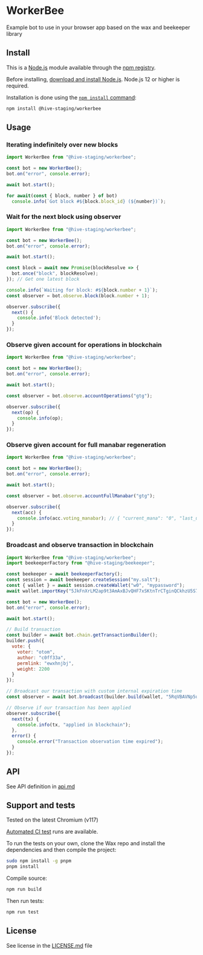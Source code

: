 # WorkerBee

Example bot to use in your browser app based on the wax and beekeeper library

## Install

This is a [Node.js](https://nodejs.org/en/) module available through the
[npm registry](https://www.npmjs.com/).

Before installing, [download and install Node.js](https://nodejs.org/en/download/).
Node.js 12 or higher is required.

Installation is done using the
[`npm install` command](https://docs.npmjs.com/getting-started/installing-npm-packages-locally):

```bash
npm install @hive-staging/workerbee
```

## Usage

### Iterating indefinitely over new blocks

```js
import WorkerBee from "@hive-staging/workerbee";

const bot = new WorkerBee();
bot.on("error", console.error);

await bot.start();

for await(const { block, number } of bot)
  console.info(`Got block #${block.block_id} (${number})`);
```

### Wait for the next block using observer

```js
import WorkerBee from "@hive-staging/workerbee";

const bot = new WorkerBee();
bot.on("error", console.error);

await bot.start();

const block = await new Promise(blockResolve => {
  bot.once("block", blockResolve);
}); // Get one latest block

console.info(`Waiting for block: #${block.number + 1}`);
const observer = bot.observe.block(block.number + 1);

observer.subscribe({
  next() {
    console.info('Block detected');
  }
});
```

### Observe given account for operations in blockchain

```js
import WorkerBee from "@hive-staging/workerbee";

const bot = new WorkerBee();
bot.on("error", console.error);

await bot.start();

const observer = bot.observe.accountOperations("gtg");

observer.subscribe({
  next(op) {
    console.info(op);
  }
});
```

### Observe given account for full manabar regeneration

```js
import WorkerBee from "@hive-staging/workerbee";

const bot = new WorkerBee();
bot.on("error", console.error);

await bot.start();

const observer = bot.observe.accountFullManabar("gtg");

observer.subscribe({
  next(acc) {
    console.info(acc.voting_manabar); // { "current_mana": "0", "last_update_time": 0 }
  }
});
```

### Broadcast and observe transaction in blockchain

```js
import WorkerBee from "@hive-staging/workerbee";
import beekeeperFactory from "@hive-staging/beekeeper";

const beekeeper = await beekeeperFactory();
const session = await beekeeper.createSession("my.salt");
const { wallet } = await session.createWallet("w0", "mypassword");
await wallet.importKey("5JkFnXrLM2ap9t3AmAxBJvQHF7xSKtnTrCTginQCkhzU5S7ecPT");

const bot = new WorkerBee();
bot.on("error", console.error);

await bot.start();

// Build transaction
const builder = await bot.chain.getTransactionBuilder();
builder.push({
  vote: {
    voter: "otom",
    author: "c0ff33a",
    permlink: "ewxhnjbj",
    weight: 2200
  }
});

// Broadcast our transaction with custom internal expiration time
const observer = await bot.broadcast(builder.build(wallet, "5RqVBAVNp5ufMCetQtvLGLJo7unX9nyCBMMrTXRWQ9i1Zzzizh"));

// Observe if our transaction has been applied
observer.subscribe({
  next(tx) {
    console.info(tx, "applied in blockchain");
  },
  error() {
    console.error("Transaction observation time expired");
  }
});
```

## API

See API definition in [api.md](https://gitlab.syncad.com/mtyszczak/workerbee/-/blob/${CommitSHA}/api.md)

## Support and tests

Tested on the latest Chromium (v117)

[Automated CI test](https://gitlab.syncad.com/mtyszczak/workerbee/-/pipelines) runs are available.

To run the tests on your own, clone the Wax repo and install the dependencies and then compile the project:

```bash
sudo npm install -g pnpm
pnpm install
```

Compile source:

```bash
npm run build
```

Then run tests:

```bash
npm run test
```

## License

See license in the [LICENSE.md](https://gitlab.syncad.com/mtyszczak/workerbee/-/blob/${CommitSHA}/LICENSE.md) file
